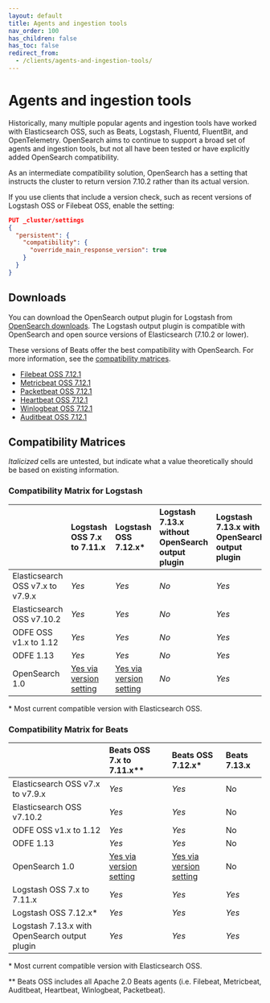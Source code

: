 ```yaml
---
layout: default
title: Agents and ingestion tools
nav_order: 100
has_children: false
has_toc: false
redirect_from:
  - /clients/agents-and-ingestion-tools/
---
```


# Agents and ingestion tools

Historically, many multiple popular agents and ingestion tools have worked with Elasticsearch OSS, such as Beats, Logstash, Fluentd, FluentBit, and OpenTelemetry. OpenSearch aims to continue to support a broad set of agents and ingestion tools, but not all have been tested or have explicitly added OpenSearch compatibility.

As an intermediate compatibility solution, OpenSearch has a setting that instructs the cluster to return version 7.10.2 rather than its actual version.

If you use clients that include a version check, such as recent versions of Logstash OSS or Filebeat OSS, enable the setting:

```json
PUT _cluster/settings
{
  "persistent": {
    "compatibility": {
      "override_main_response_version": true
    }
  }
}
```

## Downloads

You can download the OpenSearch output plugin for Logstash from [OpenSearch downloads](https://opensearch.org/downloads.html). The Logstash output plugin is compatible with OpenSearch and open source versions of Elasticsearch (7.10.2 or lower).

These versions of Beats offer the best compatibility with OpenSearch. For more information, see the [compatibility matrices](#compatibility-matrices).

- [Filebeat OSS 7.12.1](https://www.elastic.co/downloads/past-releases/filebeat-oss-7-12-1)
- [Metricbeat OSS 7.12.1](https://www.elastic.co/downloads/past-releases/metricbeat-oss-7-12-1)
- [Packetbeat OSS 7.12.1](https://www.elastic.co/downloads/past-releases/packetbeat-oss-7-12-1)
- [Heartbeat OSS 7.12.1](https://elastic.co/downloads/past-releases/heartbeat-oss-7-12-1)
- [Winlogbeat OSS 7.12.1](https://www.elastic.co/downloads/past-releases/winlogbeat-oss-7-12-1)
- [Auditbeat OSS 7.12.1](https://elastic.co/downloads/past-releases/auditbeat-oss-7-12-1)


## Compatibility Matrices

*Italicized* cells are untested, but indicate what a value theoretically should be based on existing information.


### Compatibility Matrix for Logstash

| | Logstash OSS 7.x to 7.11.x | Logstash OSS 7.12.x\* | Logstash 7.13.x without OpenSearch output plugin | Logstash 7.13.x with OpenSearch output plugin |
| :---| :--- | :--- | :--- | :--- |
| Elasticsearch OSS v7.x to v7.9.x | *Yes* | *Yes* | *No* | *Yes* |
| Elasticsearch OSS v7.10.2 | *Yes* | *Yes* | *No* | *Yes* |
| ODFE OSS v1.x to 1.12 | *Yes* | *Yes* | *No* | *Yes* |
| ODFE 1.13 | *Yes* | *Yes* | *No* | *Yes* |
| OpenSearch 1.0 | [Yes via version setting](https://github.com/opensearch-project/OpenSearch/issues/693) | [Yes via version setting](https://github.com/opensearch-project/OpenSearch/issues/693) | *No* | *Yes* |

\* Most current compatible version with Elasticsearch OSS.


### Compatibility Matrix for Beats

| | Beats OSS 7.x to 7.11.x\*\* | Beats OSS 7.12.x\* | Beats 7.13.x |
| :--- | :--- | :--- | :--- |
| Elasticsearch OSS v7.x to v7.9.x | *Yes* | *Yes* | No |
| Elasticsearch OSS v7.10.2 | *Yes* | *Yes* | No |
| ODFE OSS v1.x to 1.12 | *Yes* | *Yes* | No |
| ODFE 1.13 | *Yes* | *Yes* | No |
| OpenSearch 1.0 | [Yes via version setting](https://github.com/opensearch-project/OpenSearch/issues/693) | [Yes via version setting](https://github.com/opensearch-project/OpenSearch/issues/693) | No |
| Logstash OSS 7.x to 7.11.x | *Yes* | *Yes* | *Yes* |
| Logstash OSS 7.12.x\* | *Yes* | *Yes* | *Yes* |
| Logstash 7.13.x with OpenSearch output plugin | *Yes* | *Yes* | *Yes* |

\* Most current compatible version with Elasticsearch OSS.

\*\* Beats OSS includes all Apache 2.0 Beats agents (i.e. Filebeat, Metricbeat, Auditbeat, Heartbeat, Winlogbeat, Packetbeat).
